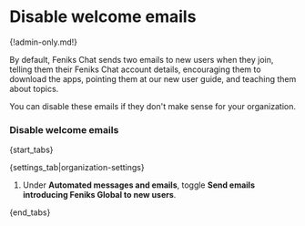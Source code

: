 # Disable welcome emails

{!admin-only.md!}

By default, Feniks Chat sends two emails to new users when they join, telling them
their Feniks Chat account details, encouraging them to download the apps, pointing
them at our new user guide, and teaching them about topics.

You can disable these emails if they don't make sense for your organization.

### Disable welcome emails

{start_tabs}

{settings_tab|organization-settings}

1. Under **Automated messages and emails**, toggle
   **Send emails introducing Feniks Global to new users**.

{end_tabs}
